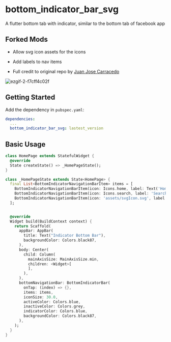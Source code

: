 # bottom_indicator_bar_svg

A flutter bottom tab with indicator, similar to the bottom tab of facebook app

## Forked Mods

- Allow svg icon assets for the icons

- Add labels to nav items

- Full credit to original repo by [Juan Jose Carracedo](https://github.com/DonsWayo)

![ezgif-2-f7cff4c02f](https://user-images.githubusercontent.com/4716711/150628594-1f1e96db-4bec-4809-977f-245a6fc546fc.gif "bottom_indicator_bar_svg")

## Getting Started

Add the dependency in `pubspec.yaml`:

```yaml
dependencies:
  ...
  bottom_indicator_bar_svg: lastest_version
```

## Basic Usage


```dart
class HomePage extends StatefulWidget {
  @override
  State createState() => _HomePageState();
}

class _HomePageState extends State<HomePage> {
  final List<BottomIndicatorNavigationBarItem> items = [
    BottomIndicatorNavigationBarItem(icon: Icons.home, label: Text('Home')),
    BottomIndicatorNavigationBarItem(icon: Icons.search, label: 'Search'),
    BottomIndicatorNavigationBarItem(icon: 'assets/svgIcon.svg', label: 'Svg'),
  ];


  @override
  Widget build(BuildContext context) {
    return Scaffold(
      appBar: AppBar(
        title: Text("Indicator Bottom Bar"),
        backgroundColor: Colors.black87,
      ),
      body: Center(
        child: Column(
          mainAxisSize: MainAxisSize.min,
          children: <Widget>[
          ],
        ),
      ),
      bottomNavigationBar: BottomIndicatorBar(
        onTap: (index) => {},
        items: items,
        iconSize: 30.0,
        activeColor: Colors.blue,
        inactiveColor: Colors.grey,
        indicatorColor: Colors.blue,
        backgroundColor: Colors.black87,
      ),
    );
  }
}
```
